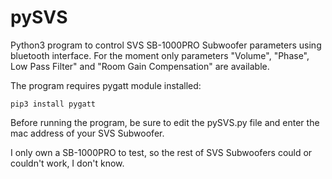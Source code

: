 # pySVS

Python3 program to control SVS SB-1000PRO Subwoofer parameters using bluetooth interface. For the moment only parameters "Volume", "Phase", Low Pass Filter" and "Room Gain Compensation" are available.   

The program requires pygatt module installed:  
```
pip3 install pygatt
```

Before running the program, be sure to edit the pySVS.py file and enter the mac address of your SVS Subwoofer.

I only own a SB-1000PRO to test, so the rest of SVS Subwoofers could or couldn't work, I don't know.
